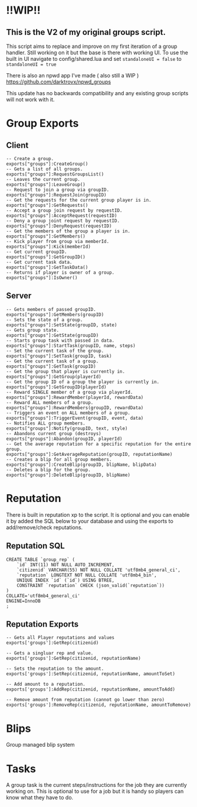 # !!WIP!!
## This is the V2 of my original groups script.

This script aims to replace and improve on my first iteration of a group handler.
Still working on it but the base is there with working UI.
To use the built in UI navigate to config/shared.lua and set `standaloneUI = false` to `standaloneUI = true`

There is also an npwd app I've made ( also still a WIP ) https://github.com/darktrovx/npwd_groups

This update has no backwards compatibility and any existing group scripts will not work with it.

# Group Exports

## Client

```
-- Create a group.
exports["groups"]:CreateGroup()
-- Gets a list of all groups.
exports["groups"]:RequestGroupsList()
-- Leaves the current group.
exports["groups"]:LeaveGroup()
-- Request to join a group via groupID.
exports["groups"]:RequestJoin(groupID)
-- Get the requests for the current group player is in.
exports["groups"]:GetRequests()
-- Accept a group join request by requestID.
exports["groups"]:AcceptRequest(requestID)
-- Deny a group joint request by requestID.
exports["groups"]:DenyRequest(requestID)
-- Get the members of the group a player is in.
exports["groups"]:GetMembers()
-- Kick player from group via memberId.
exports["groups"]:Kick(memberId)
-- Get current groupID.
exports["groups"]:GetGroupID()
-- Get current task data.
exports["groups"]:GetTaskData()
-- Returns if player is owner of a group.
exports["groups"]:IsOwner()
```

## Server

```
-- Gets members of passed groupID.
exports["groups"]:GetMembers(groupID)
-- Sets the state of a group.
exports["groups"]:SetState(groupID, state)
-- Gets group state.
exports["groups"]:GetState(groupID)
-- Starts group task with passed in data.
exports["groups"]:StartTask(groupID, name, steps)
-- Set the current task of the group.
exports["groups"]:SetTask(groupID, task)
-- Get the current task of a group.
exports["groups"]:GetTask(groupID)
-- Get the group that player is currently in.
exports["groups"]:GetGroup(playerId)
-- Get the group ID of a group the player is currently in.
exports["groups"]:GetGroupID(playerId)
-- Reward SINGLE member of a group via playerId.
exports["groups"]:RewardMember(playerId, rewardData)
-- Reward ALL members of a group.
exports["groups"]:RewardMembers(groupID, rewardData)
-- Triggers an event on ALL members of a group.
exports["groups"]:TriggerEvent(groupID, event, data)
-- Notifies ALL group members.
exports["groups"]:Notify(groupID, text, style)
-- Abandons current group (destroys)
exports["groups"]:Abandon(groupID, playerId)
-- Get the average reputation for a specific reputation for the entire group.
exports["groups"]:GetAverageReputation(groupID, reputationName)
-- Creates a blip for all group members.
exports["groups"]:CreateBlip(groupID, blipName, blipData)
-- Deletes a blip for the group.
exports["groups"]:DeleteBlip(groupID, blipName)
```


# Reputation
There is built in reputation xp to the script.
It is optional and you can enable it by added the SQL below to your database and using the exports to add/remove/check reputations.

## Reputation SQL
```
CREATE TABLE `group_rep` (
	`id` INT(11) NOT NULL AUTO_INCREMENT,
	`citizenid` VARCHAR(55) NOT NULL COLLATE 'utf8mb4_general_ci',
	`reputation` LONGTEXT NOT NULL COLLATE 'utf8mb4_bin',
	UNIQUE INDEX `id` (`id`) USING BTREE,
	CONSTRAINT `reputation` CHECK (json_valid(`reputation`))
)
COLLATE='utf8mb4_general_ci'
ENGINE=InnoDB
;
```

## Reputation Exports
```
-- Gets all Player reputations and values
exports['groups']:GetRep(citizenid)

-- Gets a singluar rep and value.
exports['groups']:GetRep(citizenid, reputationName)

-- Sets the reputation to the amount.
exports['groups']:SetRep(citizenid, reputationName, amountToSet)

-- Add amount to a reputation.
exports['groups']:AddRep(citizenid, reputationName, amountToAdd)

-- Remove amount from reputation (cannot go lower than zero)
exports['groups']:RemoveRep(citizenid, reputationName, amountToRemove)
```

# Blips
Group managed blip system

# Tasks
A group task is the current steps/instructions for the job they are currently working on.
This is optional to use for a job but it is handy so players can know what they have to do.